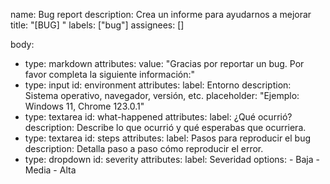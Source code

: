 name: Bug report
description: Crea un informe para ayudarnos a mejorar
title: "[BUG] "
labels: ["bug"]
assignees: []

body:
  - type: markdown
    attributes:
      value: "Gracias por reportar un bug. Por favor completa la siguiente información:"
  - type: input
    id: environment
    attributes:
      label: Entorno
      description: Sistema operativo, navegador, versión, etc.
      placeholder: "Ejemplo: Windows 11, Chrome 123.0.1"
  - type: textarea
    id: what-happened
    attributes:
      label: ¿Qué ocurrió?
      description: Describe lo que ocurrió y qué esperabas que ocurriera.
  - type: textarea
    id: steps
    attributes:
      label: Pasos para reproducir el bug
      description: Detalla paso a paso cómo reproducir el error.
  - type: dropdown
    id: severity
    attributes:
      label: Severidad
      options:
        - Baja
        - Media
        - Alta
